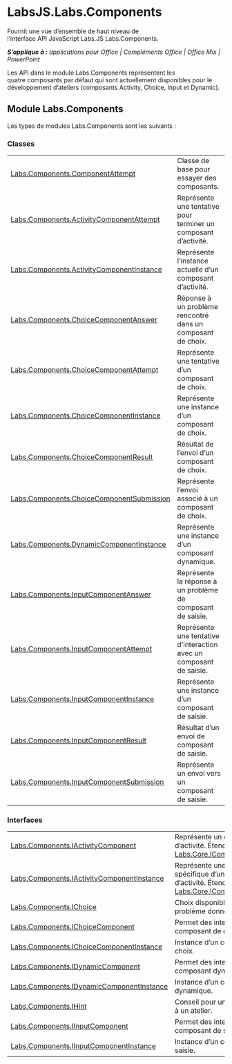 
# <a name="labsjs.labs.components"></a>LabsJS.Labs.Components
Fournit une vue d’ensemble de haut niveau de l’interface API JavaScript Labs.JS Labs.Components.

 _**S’applique à :** applications pour Office | Compléments Office | Office Mix | PowerPoint_

Les API dans le module Labs.Components représentent les quatre composants par défaut qui sont actuellement disponibles pour le développement d’ateliers (composants Activity, Choice, Input et Dynamic).

## <a name="labs.components-module"></a>Module Labs.Components

Les types de modules Labs.Components sont les suivants :


### <a name="classes"></a>Classes


|||
|:-----|:-----|
|[Labs.Components.ComponentAttempt](../../reference/office-mix/labs.components.componentattempt.md)|Classe de base pour essayer des composants.|
|[Labs.Components.ActivityComponentAttempt](../../reference/office-mix/labs.components.activitycomponentattempt.md)|Représente une tentative pour terminer un composant d’activité.|
|[Labs.Components.ActivityComponentInstance](../../reference/office-mix/labs.components.activitycomponentinstance.md)|Représente l’instance actuelle d’un composant d’activité.|
|[Labs.Components.ChoiceComponentAnswer](../../reference/office-mix/labs.components.choicecomponentanswer.md)|Réponse à un problème rencontré dans un composant de choix.|
|[Labs.Components.ChoiceComponentAttempt](../../reference/office-mix/labs.components.choicecomponentattempt.md)|Représente une tentative d’un composant de choix.|
|[Labs.Components.ChoiceComponentInstance](../../reference/office-mix/labs.components.choicecomponentinstance.md)|Représente une instance d’un composant de choix.|
|[Labs.Components.ChoiceComponentResult](../../reference/office-mix/labs.components.choicecomponentresult.md)|Résultat de l’envoi d’un composant de choix.|
|[Labs.Components.ChoiceComponentSubmission](../../reference/office-mix/labs.components.choicecomponentsubmission.md)|Représente l’envoi associé à un composant de choix.|
|[Labs.Components.DynamicComponentInstance](../../reference/office-mix/labs.components.dynamiccomponentinstance.md)|Représente une instance d’un composant dynamique.|
|[Labs.Components.InputComponentAnswer](../../reference/office-mix/labs.components.inputcomponentanswer.md)|Représente la réponse à un problème de composant de saisie.|
|[Labs.Components.InputComponentAttempt](../../reference/office-mix/labs.components.inputcomponentattempt.md)|Représente une tentative d’interaction avec un composant de saisie.|
|[Labs.Components.InputComponentInstance](../../reference/office-mix/labs.components.inputcomponentinstance.md)|Représente une instance d’un composant de saisie.|
|[Labs.Components.InputComponentResult](../../reference/office-mix/labs.components.inputcomponentresult.md)|Résultat d’un envoi de composant de saisie.|
|[Labs.Components.InputComponentSubmission](../../reference/office-mix/labs.components.inputcomponentsubmission.md)|Représente un envoi vers un composant de saisie.|

### <a name="interfaces"></a>Interfaces


|||
|:-----|:-----|
|[Labs.Components.IActivityComponent](../../reference/office-mix/labs.components.iactivitycomponent.md)|Représente un composant d’activité. Étend [Labs.Core.IComponent](../../reference/office-mix/labs.core.icomponent.md).|
|[Labs.Components.IActivityComponentInstance](../../reference/office-mix/labs.components.iactivitycomponentinstance.md)|Représente une instance spécifique d’un composant d’activité. Étend [Labs.Core.IComponentInstance](../../reference/office-mix/labs.core.icomponentinstance.md).|
|[Labs.Components.IChoice](../../reference/office-mix/labs.components.ichoice.md)|Choix disponible pour un problème donné.|
|[Labs.Components.IChoiceComponent](../../reference/office-mix/labs.components.ichoicecomponent.md)|Permet des interactions avec un composant de choix.|
|[Labs.Components.IChoiceComponentInstance](../../reference/office-mix/labs.components.ichoicecomponentinstance.md)|Instance d’un composant de choix.|
|[Labs.Components.IDynamicComponent](../../reference/office-mix/labs.components.idynamiccomponent.md)|Permet des interactions avec un composant dynamique.|
|[Labs.Components.IDynamicComponentInstance](../../reference/office-mix/labs.components.idynamiccomponentinstance.md)|Instance d’un composant dynamique.|
|[Labs.Components.IHint](../../reference/office-mix/labs.components.ihint.md)|Conseil pour un problème relatif à un atelier.|
|[Labs.Components.IInputComponent](../../reference/office-mix/labs.components.iinputcomponent.md)|Permet des interactions avec un composant de saisie.|
|[Labs.Components.IInputComponentInstance](../../reference/office-mix/labs.components.iinputcomponentinstance.md)|Instance d’un composant de saisie.|
